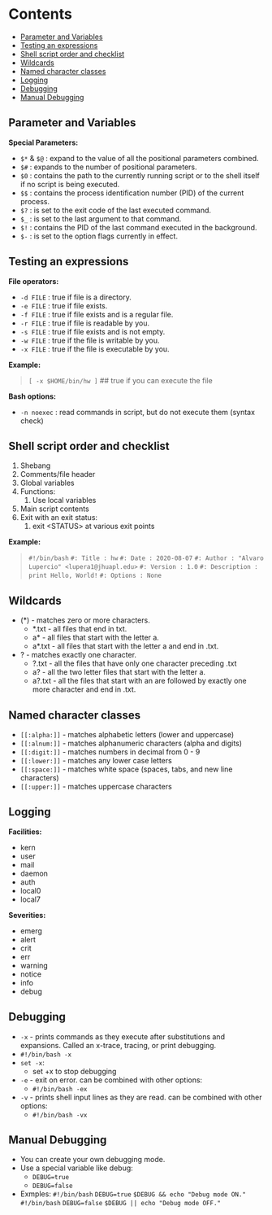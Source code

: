 # Contents

  - [Parameter and Variables](#Parameter%20and%20Variables "wikilink")
  - [Testing an expressions](#Testing%20an%20expressions "wikilink")
  - [Shell script order and
    checklist](#Shell%20script%20order%20and%20checklist "wikilink")
  - [Wildcards](#Wildcards "wikilink")
  - [Named character classes](#Named%20character%20classes "wikilink")
  - [Logging](#Logging "wikilink")
  - [Debugging](#Debugging "wikilink")
  - [Manual Debugging](#Manual%20Debugging "wikilink")

## Parameter and Variables

<span id="Special Parameters:"></span>**Special Parameters:**

  - `$*` & `$@` : expand to the value of all the positional parameters
    combined.
  - `$#` : expands to the number of positional parameters.
  - `$0` : contains the path to the currently running script or to the
    shell itself if no script is being executed.
  - `$$` : contains the process identification number (PID) of the
    current process.
  - `$?` : is set to the exit code of the last executed command.
  - `$_` : is set to the last argument to that command.
  - `$!` : contains the PID of the last command executed in the
    background.
  - `$-` : is set to the option flags currently in effect.

## Testing an expressions

<span id="File operators:"></span>**File operators:**

  - `-d FILE` : true if file is a directory.
  - `-e FILE` : true if file exists.
  - `-f FILE` : true if file exists and is a regular file.
  - `-r FILE` : true if file is readable by you.
  - `-s FILE` : true if file exists and is not empty.
  - `-w FILE` : true if the file is writable by you.
  - `-x FILE` : true if the file is executable by you.

<span id="Example:"></span>**Example:**

> `[ -x $HOME/bin/hw ]` \#\# true if you can execute the file

<span id="Bash options:"></span>**Bash options:**

  - `-n noexec` : read commands in script, but do not execute them
    (syntax check)

## Shell script order and checklist

1.  Shebang
2.  Comments/file header
3.  Global variables
4.  Functions:
    1.  Use local variables
5.  Main script contents
6.  Exit with an exit status:
    1.  exit \<STATUS\> at various exit points

<span id="Example:"></span>**Example:**

> `#!/bin/bash` `#: Title : hw` `#: Date : 2020-08-07` `#: Author :
> "Alvaro Lupercio" <lupera1@jhuapl.edu>` `#: Version : 1.0` `#:
> Description : print Hello, World!` `#: Options : None`

## Wildcards

  - (\*) - matches zero or more characters.
      - \*.txt - all files that end in txt.
      - a\* - all files that start with the letter a.
      - a\*.txt - all files that start with the letter a and end in
        .txt.
  - ? - matches exactly one character.
      - ?.txt - all the files that have only one character preceding
        .txt
      - a? - all the two letter files that start with the letter a.
      - a?.txt - all the files that start with an are followed by
        exactly one more character and end in .txt.

## Named character classes

  - `[[:alpha:]]` - matches alphabetic letters (lower and uppercase)
  - `[[:alnum:]]` - matches alphanumeric characters (alpha and digits)
  - `[[:digit:]]` - matches numbers in decimal from 0 - 9
  - `[[:lower:]]` - matches any lower case letters
  - `[[:space:]]` - matches white space (spaces, tabs, and new line
    characters)
  - `[[:upper:]]` - matches uppercase characters

## Logging

<span id="Facilities:"></span>**Facilities:**

  - kern
  - user
  - mail
  - daemon
  - auth
  - local0
  - local7

<span id="Severities:"></span>**Severities:**

  - emerg
  - alert
  - crit
  - err
  - warning
  - notice
  - info
  - debug

## Debugging

  - `-x` - prints commands as they execute after substitutions and
    expansions. Called an x-trace, tracing, or print debugging.
  - `#!/bin/bash -x`
  - `set -x`:
      - set +x to stop debugging
  - `-e` - exit on error. can be combined with other options:
      - `#!/bin/bash -ex`
  - `-v` - prints shell input lines as they are read. can be combined
    with other options:
      - `#!/bin/bash -vx`

## Manual Debugging

  - You can create your own debugging mode.
  - Use a special variable like debug:
      - `DEBUG=true`
      - `DEBUG=false`
  - Exmples: `#!/bin/bash` `DEBUG=true` `$DEBUG && echo "Debug mode
    ON."` `#!/bin/bash` `DEBUG=false` `$DEBUG || echo "Debug mode OFF."`
